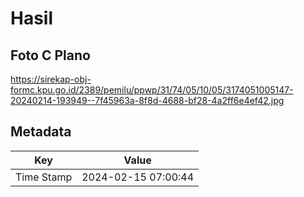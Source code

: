 # Hasil

## Foto C Plano

https://sirekap-obj-formc.kpu.go.id/2389/pemilu/ppwp/31/74/05/10/05/3174051005147-20240214-193949--7f45963a-8f8d-4688-bf28-4a2ff6e4ef42.jpg


## Metadata

| Key        | Value               |
| ---------- | ------------------- |
| Time Stamp | 2024-02-15 07:00:44 |



